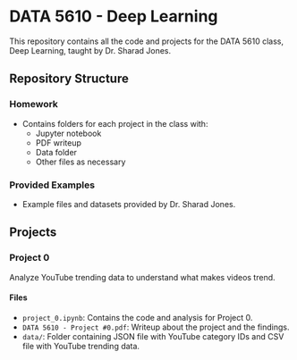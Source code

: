 # DATA 5610 - Deep Learning

This repository contains all the code and projects for the DATA 5610 class, Deep Learning, taught by Dr. Sharad Jones.

## Repository Structure
### Homework

- Contains folders for each project in the class with:
  - Jupyter notebook
  - PDF writeup
  - Data folder
  - Other files as necessary 

### Provided Examples

- Example files and datasets provided by Dr. Sharad Jones.

## Projects
### Project 0
Analyze YouTube trending data to understand what makes videos trend.
#### Files
- `project_0.ipynb`: Contains the code and analysis for Project 0.
- `DATA 5610 - Project #0.pdf`: Writeup about the project and the findings.
- `data/`: Folder containing JSON file with YouTube category IDs and CSV file with YouTube trending data.

